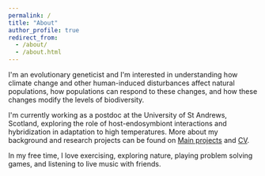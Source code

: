 ```yaml
---
permalink: /
title: "About"
author_profile: true
redirect_from: 
  - /about/
  - /about.html
---
```


I'm an evolutionary geneticist and I'm interested in understanding how climate change and other human-induced disturbances affect natural populations, how populations can respond to these changes, and how these changes modify the levels of biodiversity.

I'm currently working as a postdoc at the University of St Andrews, Scotland, exploring the role of host-endosymbiont interactions and hybridization in adaptation to high temperatures. More about my background and research projects can be found on [Main projects](/noorapoikela/projects/) and [CV](/noorapoikela/cv/).

In my free time, I love exercising, exploring nature, playing problem solving games, and listening to live music with friends.























































